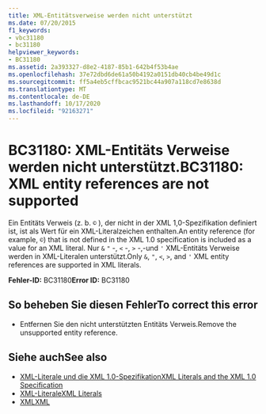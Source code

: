 ```yaml
---
title: XML-Entitätsverweise werden nicht unterstützt
ms.date: 07/20/2015
f1_keywords:
- vbc31180
- bc31180
helpviewer_keywords:
- BC31180
ms.assetid: 2a393327-d8e2-4187-85b1-642b4f53b4ae
ms.openlocfilehash: 37e72dbd6de61a50b4192a0151db40cb4be49d1c
ms.sourcegitcommit: ff5a4eb5cffbcac9521bc44a907a118cd7e8638d
ms.translationtype: MT
ms.contentlocale: de-DE
ms.lasthandoff: 10/17/2020
ms.locfileid: "92163271"
---
```

# <a name="bc31180-xml-entity-references-are-not-supported"></a><span data-ttu-id="93f70-102">BC31180: XML-Entitäts Verweise werden nicht unterstützt.</span><span class="sxs-lookup"><span data-stu-id="93f70-102">BC31180: XML entity references are not supported</span></span>

<span data-ttu-id="93f70-103">Ein Entitäts Verweis (z. b. `©` ), der nicht in der XML 1,0-Spezifikation definiert ist, ist als Wert für ein XML-Literalzeichen enthalten.</span><span class="sxs-lookup"><span data-stu-id="93f70-103">An entity reference (for example, `©`) that is not defined in the XML 1.0 specification is included as a value for an XML literal.</span></span> <span data-ttu-id="93f70-104">Nur `&` `"` -, `<` -, `>` -,-und `'` XML-Entitäts Verweise werden in XML-Literalen unterstützt.</span><span class="sxs-lookup"><span data-stu-id="93f70-104">Only `&`, `"`, `<`, `>`, and `'` XML entity references are supported in XML literals.</span></span>

 <span data-ttu-id="93f70-105">**Fehler-ID:** BC31180</span><span class="sxs-lookup"><span data-stu-id="93f70-105">**Error ID:** BC31180</span></span>

## <a name="to-correct-this-error"></a><span data-ttu-id="93f70-106">So beheben Sie diesen Fehler</span><span class="sxs-lookup"><span data-stu-id="93f70-106">To correct this error</span></span>

- <span data-ttu-id="93f70-107">Entfernen Sie den nicht unterstützten Entitäts Verweis.</span><span class="sxs-lookup"><span data-stu-id="93f70-107">Remove the unsupported entity reference.</span></span>

## <a name="see-also"></a><span data-ttu-id="93f70-108">Siehe auch</span><span class="sxs-lookup"><span data-stu-id="93f70-108">See also</span></span>

- [<span data-ttu-id="93f70-109">XML-Literale und die XML 1.0-Spezifikation</span><span class="sxs-lookup"><span data-stu-id="93f70-109">XML Literals and the XML 1.0 Specification</span></span>](../../programming-guide/language-features/xml/xml-literals-and-the-xml-1-0-specification.md)
- [<span data-ttu-id="93f70-110">XML-Literale</span><span class="sxs-lookup"><span data-stu-id="93f70-110">XML Literals</span></span>](../xml-literals/index.md)
- [<span data-ttu-id="93f70-111">XML</span><span class="sxs-lookup"><span data-stu-id="93f70-111">XML</span></span>](../../programming-guide/language-features/xml/index.md)
